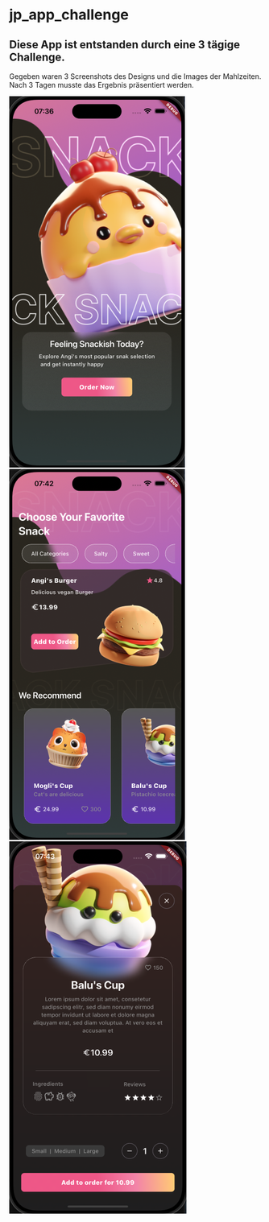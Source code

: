 # jp_app_challenge


## Diese App ist entstanden durch eine 3 tägige Challenge.

Gegeben waren 3 Screenshots des Designs und die Images der Mahlzeiten.
Nach 3 Tagen musste das Ergebnis präsentiert werden.



![alt text](assets/screenshots/startscreen.png)  ![alt text](assets/screenshots/homescreen.png)  ![alt text](assets/screenshots/bottomsheet.png)